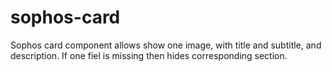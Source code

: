 # sophos-card

Sophos card component allows show one image, with title and subtitle, and description. If one fiel is missing then hides corresponding section.
